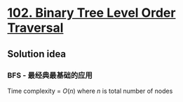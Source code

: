 # [102. Binary Tree Level Order Traversal](https://leetcode.com/problems/binary-tree-level-order-traversal/)

## Solution idea

### BFS - 最经典最基础的应用

Time complexity = $O(n)$ where $n$ is total number of nodes